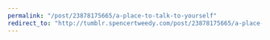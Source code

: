```yaml
---
permalink: "/post/23878175665/a-place-to-talk-to-yourself"
redirect_to: "http://tumblr.spencertweedy.com/post/23878175665/a-place-to-talk-to-yourself"
---
```


